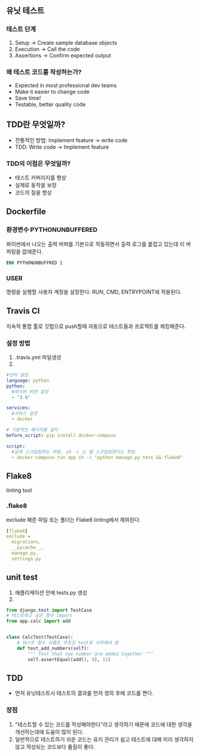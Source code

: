 ## 유닛 테스트

### 테스트 단계

1. Setup -> Create sample database objects
2. Execution -> Call the code
3. Assertions -> Confirm expected output

### 왜 테스트 코드를 작성하는가?

- Expected in most professional dev teams
- Make it easier to change code
- Save time!
- Testable, better quality code

## TDD란 무엇일까?

- 전통적인 방법: Implement feature -> write code
- TDD: Write code -> Implement feature

### TDD의 이점은 무엇일까?

- 테스트 커버리지를 향상
- 실제로 동작을 보장
- 코드의 질을 향상

## Dockerfile

### 환경변수 PYTHONUNBUFFERED

파이썬에서 나오는 출력 버퍼를 기본으로 작동하면서 출력 로그를 붙잡고 있는데 이 버퍼링을 없애준다.

```Dockerfile
ENV PYTHONUNBUFFRED 1
```

### USER

명령을 실행할 사용자 계정을 설정한다. RUN, CMD, ENTRYPOINT에 적용된다.

## Travis CI

지속적 통합 툴로 깃헙으로 push할때 자동으로 테스트들과 프로젝트를 체킹해준다.

### 설정 방법

1. .travis.yml 파일생성
2.

```yml
#언어 설정
language: python
python:
  #파이썬 버전 설정
  - "3.6"

services:
  #서비스 설정
  - docker

# 기본적인 패키지를 설치
before_script: pip install docker-compose

script:
  #실제 스크립팅하는 부분, sh -c 는 쉘 스크립팅한다는 뜻임
  - docker-compose run app sh -c "python manage.py test && flake8"
```

## Flake8

linting tool

### .flake8

exclude 해준 파일 또는 폴더는 Flake8 linting에서 제외된다.

```yml
[flake8]
exclude =
  migrations,
  __pycache__,
  manage.py,
  settings.py

```

## unit test

1. 애플리케이션 안에 tests.py 생성
2.

```python
from django.test import TestCase
# 테스트하고 싶은 함수 import
from app.calc import add


class CalcTest(TestCase):
    # 테스트 함수 이름은 무조건 test로 시작해야 함
    def test_add_numbers(self):
        """ Test that two number are added together """
        self.assertEqual(add(3, 8), 11)
```

## TDD

- 먼저 유닛테스트시 테스트의 결과를 먼저 정의 후에 코드를 짠다.

### 장점

1. "테스트할 수 있는 코드를 작성해야한다"라고 생각하기 때문에 코드에 대한 생각을 개선하는데에 도움이 많이 된다.
2. 일반적으로 테스트하기 쉬운 코드는 유지 관리가 쉽고 테스트에 대해 미리 생각하지 않고 작성되는 코드보다 품질이 좋다.
